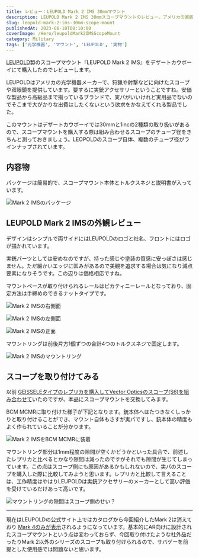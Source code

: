 ```yaml
---
title: レビュー：LEUPOLD Mark 2 IMS 30mmマウント
description: LEUPOLD Mark 2 IMS 30mmスコープマウントのレビュー。アメリカの実銃光学機器メーカーによる確実な品質と工作精度。レプリカと比較した隙間や装着感の違いを検証。
slug: leopold-mark-2-ims-30mm-scope-mount
publishedAt: 2023-06-10T00:10:00
coverImage: /Hero/leupoldMark2IMSScopeMount
category: Military
tags: ['光学機器', 'マウント', 'LEUPOLD', '実物']
---
```


[LEUPOLD](https://www.leupold.com/)製のスコープマウント『LEUPOLD Mark 2 IMS』をデザートカウボーイにて購入したのでレビューします。

LEUPOLDはアメリカの光学機器メーカーで、狩猟や射撃などに向けたスコープや双眼鏡を提供しています。要するに実銃アクセサリーということですね。安価な製品から高級品まで揃っているブランドで、実パがいいけれど実用品でないのでそこまで大がかりな出費はしたくないという欲求をかなえてくれる製品でした。

このマウントはデザートカウボーイでは30mmと1incの2種類の取り扱いがあるので、スコープマウントを購入する際は組み合わせるスコープのチューブ径をきちんと測っておきましょう。LEOPOLDのスコープ自体、複数のチューブ径がラインナップされています。

## 内容物

パッケージは簡易的で、スコープマウント本体とトルクスネジと説明書が入っています。

![Mark 2 IMSのパッケージ](/Hero/leupoldMark2IMSScopeMount)

## LEUPOLD Mark 2 IMSの外観レビュー

デザインはシンプルで両サイドにはLEUPOLDのロゴと社名、フロントにはロゴが描かれています。

実銃パーツとしては安めなのですが、持った感じや塗装の質感に安っぽさは感じません。ただ細かいエッジに凹みがあるので美観を追求する場合は気になり減点要素になりそうです。この辺りは価格相応ですね。

マウントベースが取り付けられるレールはピカティニーレールとなっており、固定方法は手締めのできるナットタイプです。

![Mark 2 IMSの右側面](/Review/t6qv23myoneq0nkdgibm)

![Mark 2 IMSの左側面](/Review/dzbpvwlarfxp47wxafm5)

![Mark 2 IMSの正面](/Review/hen2fytsjmyilckr7lx4)

マウントリングは前後片方1個ずつの合計4つのトルクスネジで固定します。

![Mark 2 IMSのマウントリング](/Review/rcbzza84tyapqbqxachj)

## スコープを取り付けてみる

以前 [GEISSELEタイプのレプリカを購入してVector Opticsのスコープ(S6)を組み合わせて](/post/hwz-geissele-30mm-scope-mount)いたのですが、本品にスコープマウントを交換してみます。

BCM MCMRに取り付けた様子が下記となります。銃本体へはたつきなくしっかりと取り付けることができ、マウント自体もさすが実パですし、銃本体の精度もよく作られていることが分かります。

![Mark 2 IMSをBCM MCMRに装着](/Review/cqprepnhmbwstvuahzx1)

マウントリング部分は1mm程度の隙間が空くかどうかといった具合で、前述したレプリカと比べるとかなり隙間は減ったのですがそれでも隙間が生じてしまっています。この点はスコープ側にも原因があるかもしれないので、実パのスコープを購入した際に比較してみようと思います。レプリカと比較して言えることは、工作精度はやはりLEUPOLDは実銃アクセサリーのメーカーとして高い評価を受けているだけあって高いです。

![マウントリングの隙間はスコープ側のせい？](/Review/knvvjba28n3h8uuytytm)

---

現在はLEUPOLDの公式サイト上ではカタログから今回紹介したMark 2は消えており [Mark 4のみが表示](https://www.leupold.com/mark-4-ims-30mm-20-moa-matte)されるようになっています。基本的にAR向けに設計されたスコープマウントという点は変わっておらず、今回取り付けたような社外品だったりMark 2以外のシリーズのスコープも取り付けられるので、サバゲーを前提とした使用感では問題ないと思います。
